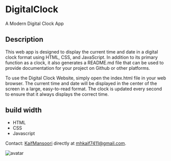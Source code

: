 # DigitalClock
A Modern Digital Clock App

## Description
        
This web app is designed to display the current time and date in a digital clock format using HTML, CSS, and JavaScript. In addition to its primary function as a clock, it also generates a README.md file that can be used to provide documentation for your project on Github or other platforms.

To use the Digital Clock Website, simply open the index.html file in your web browser. The current time and date will be displayed in the center of the screen in a large, easy-to-read format. The clock is updated every second to ensure that it always displays the correct time.
## build width
* HTML
* CSS
* Javascript


Contact: [KaifMansoori](https://github.com/KaifMansoori) 
directly at mhkaif7411@gmail.com.

![avatar]([https://avatars2.githubusercontent.com/u/60906506?v=4](https://github.com/account))
        
    
